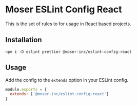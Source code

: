 # Moser ESLint Config React

This is the set of rules to for usage in React based projects.

## Installation

```shell
npm i -D eslint prettier @moser-inc/eslint-config-react
```

## Usage

Add the config to the `extends` option in your ESLint config.

```js
module.exports = {
  extends: ['@moser-inc/eslint-config-react']
}
```

